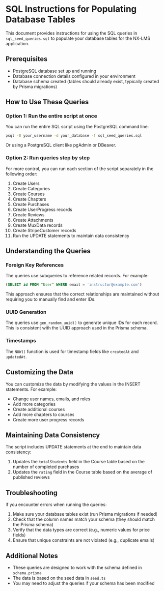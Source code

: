 # SQL Instructions for Populating Database Tables

This document provides instructions for using the SQL queries in `sql_seed_queries.sql` to populate your database tables for the NX-LMS application.

## Prerequisites

- PostgreSQL database set up and running
- Database connection details configured in your environment
- Database schema created (tables should already exist, typically created by Prisma migrations)

## How to Use These Queries

### Option 1: Run the entire script at once

You can run the entire SQL script using the PostgreSQL command line:

```bash
psql -U your_username -d your_database -f sql_seed_queries.sql
```

Or using a PostgreSQL client like pgAdmin or DBeaver.

### Option 2: Run queries step by step

For more control, you can run each section of the script separately in the following order:

1. Create Users
2. Create Categories
3. Create Courses
4. Create Chapters
5. Create Purchases
6. Create UserProgress records
7. Create Reviews
8. Create Attachments
9. Create MuxData records
10. Create StripeCustomer records
11. Run the UPDATE statements to maintain data consistency

## Understanding the Queries

### Foreign Key References

The queries use subqueries to reference related records. For example:

```sql
(SELECT id FROM "User" WHERE email = 'instructor@example.com')
```

This approach ensures that the correct relationships are maintained without requiring you to manually find and enter IDs.

### UUID Generation

The queries use `gen_random_uuid()` to generate unique IDs for each record. This is consistent with the UUID approach used in the Prisma schema.

### Timestamps

The `NOW()` function is used for timestamp fields like `createdAt` and `updatedAt`.

## Customizing the Data

You can customize the data by modifying the values in the INSERT statements. For example:

- Change user names, emails, and roles
- Add more categories
- Create additional courses
- Add more chapters to courses
- Create more user progress records

## Maintaining Data Consistency

The script includes UPDATE statements at the end to maintain data consistency:

1. Updates the `totalStudents` field in the Course table based on the number of completed purchases
2. Updates the `rating` field in the Course table based on the average of published reviews

## Troubleshooting

If you encounter errors when running the queries:

1. Make sure your database tables exist (run Prisma migrations if needed)
2. Check that the column names match your schema (they should match the Prisma schema)
3. Verify that the data types are correct (e.g., numeric values for price fields)
4. Ensure that unique constraints are not violated (e.g., duplicate emails)

## Additional Notes

- These queries are designed to work with the schema defined in `schema.prisma`
- The data is based on the seed data in `seed.ts`
- You may need to adjust the queries if your schema has been modified
